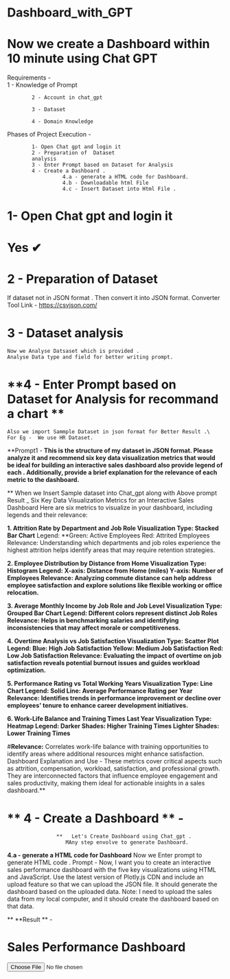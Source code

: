 # Dashboard_with_GPT

# **Now we create a Dashboard within  10 minute using Chat GPT**

Requirements -  
            1 - Knowledge of Prompt
            
            2 - Account in chat_gpt
            
            3 - Dataset 
            
            4 - Domain Knowledge 


Phases of Project Execution -

            1- Open Chat gpt and login it 
            2 - Preparation of  Dataset 
            analysis 
            3 - Enter Prompt based on Dataset for Analysis 
            4 - Create a Dashboard .
                      4.a - generate a HTML code for Dashboard.
                      4.b - Downloadable html File 
                      4.c - Insert Dataset into Html File . 
                      
                      
            
            

 # 1- Open Chat gpt and login it  
   # **Yes**    ✔ 

 # **2 - Preparation of  Dataset**
 If dataset not in JSON  format . Then convert it into JSON format.
    Converter Tool Link  - https://csvjson.com/ 
   
 # 3 - Dataset analysis
    Now we Analyse Datsaset which is provided .
    Analyse Data type and field for better writing prompt.

    
    
    
# **4 - Enter Prompt based on Dataset for Analysis  for  recommand a chart **

    Also we import Sammple Dataset in json format for Better Result .\
    For Eg -  We use HR Dataset.  
 
**Prompt1 -  **This is the structure of my  dataset  in JSON format. 
            Please analyze it and recommend  six key data visualization metrics
           that would be ideal for building an interactive sales dashboard also provide legend of each . 
            Additionally, provide a brief explanation for the relevance of each metric to the  dashboard.**
            
**
When we Insert Sample dataset into Chat_gpt along with Above prompt 
  Result _    Six Key Data Visualization Metrics for an Interactive Sales Dashboard
Here are six metrics to visualize in your dashboard, including legends and their relevance:

**1. Attrition Rate by Department and Job Role
Visualization Type: Stacked Bar Chart**
Legend:
**Green: Active Employees
Red: Attrited Employees
Relevance: Understanding which departments and job roles experience the highest attrition helps identify areas that may require retention strategies.


**2. Employee Distribution by Distance from Home
Visualization Type: Histogram
Legend:
X-axis: Distance from Home (miles)
Y-axis: Number of Employees
Relevance: Analyzing commute distance can help address employee satisfaction and explore solutions like flexible working or office relocation.**


**3. Average Monthly Income by Job Role and Job Level
Visualization Type: Grouped Bar Chart
Legend:
Different colors represent distinct Job Roles
Relevance: Helps in benchmarking salaries and identifying inconsistencies that may affect morale or competitiveness.**


**4. Overtime Analysis vs Job Satisfaction
Visualization Type: Scatter Plot
Legend:
Blue: High Job Satisfaction
Yellow: Medium Job Satisfaction
Red: Low Job Satisfaction
Relevance: Evaluating the impact of overtime on job satisfaction reveals potential burnout issues and guides workload optimization.**


**5. Performance Rating vs Total Working Years
Visualization Type: Line Chart
Legend:
Solid Line: Average Performance Rating per Year
Relevance: Identifies trends in performance improvement or decline over employees' tenure to enhance career development initiatives.**

**6. Work-Life Balance and Training Times Last Year
Visualization Type: Heatmap
Legend:
Darker Shades: Higher Training Times
Lighter Shades: Lower Training Times**


#**Relevance:** Correlates work-life balance with training opportunities to identify areas where additional resources might enhance satisfaction.
Dashboard Explanation and Use - 
These metrics cover critical aspects such as attrition, compensation, workload, satisfaction, and professional growth. They are interconnected factors that influence employee engagement and sales productivity, making them ideal for actionable insights in a sales dashboard.**



# **  4 - Create a Dashboard ** - 
                    **   Let's Create Dashboard using Chat_gpt .
                       MAny step envolve to generate Dashboard.
              
  **4.a - generate a HTML code for Dashboard**
                        Now we Enter prompt to generate HTML code .
                        Prompt - Now, I want you to create an interactive sales performance dashboard with the five key visualizations using HTML and JavaScript. Use the latest version 
                       of Plotly.js CDN and include an upload feature so that we can upload the JSON file. It should generate the dashboard based on the uploaded data.
                       Note: I need to upload the sales data from my local computer, and it should create the dashboard based on that data.

**
**Result ** -  <!DOCTYPE html>
<html lang="en">
<head>
    <meta charset="UTF-8">
    <meta name="viewport" content="width=device-width, initial-scale=1.0">
    <title>Interactive Sales Performance Dashboard</title>
    <script src="https://cdn.plot.ly/plotly-latest.min.js"></script>
</head>
<body>
    <h1>Sales Performance Dashboard</h1>
    <input type="file" id="upload" accept=".json" />
    <div id="visualizations">
        <div id="attrition-rate" style="width: 100%; height: 400px;"></div>
        <div id="distance-distribution" style="width: 100%; height: 400px;"></div>
        <div id="income-analysis" style="width: 100%; height: 400px;"></div>
        <div id="overtime-satisfaction" style="width: 100%; height: 400px;"></div>
        <div id="performance-tenure" style="width: 100%; height: 400px;"></div>
    </div>

    <script>
        document.getElementById('upload').addEventListener('change', function(event) {
            const file = event.target.files[0];
            const reader = new FileReader();

            reader.onload = function(e) {
                const data = JSON.parse(e.target.result);
                generateDashboard(data);
            };

            reader.readAsText(file);
        });

        function generateDashboard(data) {
            const departments = [...new Set(data.map(item => item.Department))];
            const jobRoles = [...new Set(data.map(item => item.JobRole))];

            // Attrition Rate by Department and Job Role
            const attritionData = departments.map(dept => {
                const filtered = data.filter(item => item.Department === dept);
                return {
                    x: jobRoles,
                    y: jobRoles.map(role => filtered.filter(item => item.JobRole === role && item.Attrition === 'Yes').length),
                    name: dept,
                    type: 'bar'
                };
            });
            
            Plotly.newPlot('attrition-rate', attritionData, {
                title: 'Attrition Rate by Department and Job Role',
                barmode: 'stack',
                xaxis: { title: 'Job Roles' },
                yaxis: { title: 'Number of Attritions' }
            });

            // Employee Distribution by Distance from Home
            const distances = data.map(item => item.DistanceFromHome);
            Plotly.newPlot('distance-distribution', [{
                x: distances,
                type: 'histogram',
            }], {
                title: 'Employee Distribution by Distance from Home',
                xaxis: { title: 'Distance from Home (miles)' },
                yaxis: { title: 'Number of Employees' }
            });

            // Average Monthly Income by Job Role
            const incomeData = jobRoles.map(role => {
                const roleData = data.filter(item => item.JobRole === role);
                return {
                    x: [...new Set(roleData.map(item => item.JobLevel))],
                    y: [...new Set(roleData.map(item => item.JobLevel))].map(level => {
                        const levelData = roleData.filter(item => item.JobLevel === level);
                        return levelData.reduce((sum, val) => sum + val.MonthlyIncome, 0) / levelData.length;
                    }),
                    type: 'bar',
                    name: role
                };
            });

            Plotly.newPlot('income-analysis', incomeData, {
                title: 'Average Monthly Income by Job Role and Job Level',
                barmode: 'group',
                xaxis: { title: 'Job Levels' },
                yaxis: { title: 'Average Monthly Income' }
            });

            // Overtime Analysis vs Job Satisfaction
            const satisfactionData = data.map(item => ({
                x: item.OverTime === 'Yes' ? 1 : 0,
                y: item.JobSatisfaction
            }));
            Plotly.newPlot('overtime-satisfaction', [{
                x: satisfactionData.map(d => d.x),
                y: satisfactionData.map(d => d.y),
                mode: 'markers',
                type: 'scatter'
            }], {
                title: 'Overtime vs Job Satisfaction',
                xaxis: { title: 'Overtime (1: Yes, 0: No)' },
                yaxis: { title: 'Job Satisfaction' }
            });

            // Performance Rating vs Total Working Years
            const performanceData = data.map(item => ({
                x: item.TotalWorkingYears,
                y: item.PerformanceRating
            }));

            Plotly.newPlot('performance-tenure', [{
                x: performanceData.map(d => d.x),
                y: performanceData.map(d => d.y),
                mode: 'lines+markers'
            }], {
                title: 'Performance Rating vs Total Working Years',
                xaxis: { title: 'Total Working Years' },
                yaxis: { title: 'Performance Rating' }
            });
        }
    </script>
</body>
</html>

#** I have created an HTML file for your interactive sales performance dashboard. 
   It uses the latest Plotly.js library and includes an upload feature that reads a JSON file and generates 
   the visualizations dynamically. You can save this file and open it in a browser to upload your data and view the dashboard. 
   Let me know if you need further modifications! 
**

# 4.b - Downloadable html File -
  ** Enter Prompt - Provide this as an HTML downloadable file? **
  Answer - You can download the interactive sales performance dashboard as an HTML file using the link below:

Download Interactive Sales Dashboard ​

            [Uploading interactive_sales_dashboard.html…]()

[Uploading interactive_sales_dashboard.html…]()



 # **   4.c - Insert Dataset into Html File . - **
   Insert Dataset for showing Interactive Dashboard . 




            


